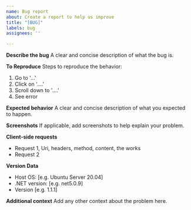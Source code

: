 ```yaml
---
name: Bug report
about: Create a report to help us improve
title: "[BUG]"
labels: bug
assignees: ''

---
```


**Describe the bug**
A clear and concise description of what the bug is.

**To Reproduce**
Steps to reproduce the behavior:
1. Go to '...'
2. Click on '....'
3. Scroll down to '....'
4. See error

**Expected behavior**
A clear and concise description of what you expected to happen.

**Screenshots**
If applicable, add screenshots to help explain your problem.

**Client-side requests**
- Request 1, Uri, headers, method, content, the works
- Request 2

**Version Data**
 - Host OS: [e.g. Ubuntu Server 20.04]
 - .NET version: [e.g. net5.0.9]
 - Version [e.g. 1.1.1]

**Additional context**
Add any other context about the problem here.
